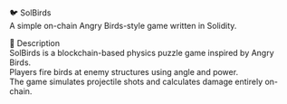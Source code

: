 🐦 SolBirds         
A simple on-chain Angry Birds-style game written in Solidity.    
     
🎯 Description  
SolBirds is a blockchain-based physics puzzle game inspired by Angry Birds.     
Players fire birds at enemy structures using angle and power.         
The game simulates projectile shots and calculates damage entirely on-chain.         
   
